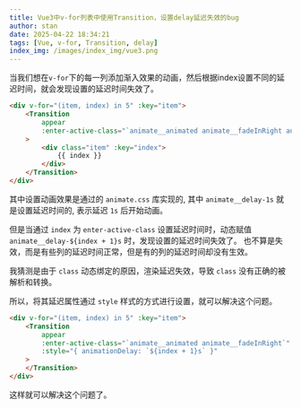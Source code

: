 ```yaml
---
title: Vue3中v-for列表中使用Transition，设置delay延迟失效的bug
author: stan
date: 2025-04-22 18:34:21
tags: [Vue, v-for, Transition, delay]
index_img: /images/index_img/vue3.png
---
```


当我们想在`v-for`下的每一列添加渐入效果的动画，然后根据index设置不同的延迟时间，就会发现设置的延迟时间失效了。

```html
<div v-for="(item, index) in 5" :key="item">
    <Transition
        appear
        :enter-active-class="`animate__animated animate__fadeInRight animate__delay-${index + 1}s`"
    >
        <div class="item" :key="index">
            {{ index }}
        </div>
    </Transition>
</div>
```

其中设置动画效果是通过的 `animate.css` 库实现的, 其中 `animate__delay-1s` 就是设置延迟时间的, 表示延迟 `1s` 后开始动画。

但是当通过 `index` 为 `enter-active-class` 设置延迟时间时，动态赋值 `animate__delay-${index + 1}s` 时，发现设置的延迟时间失效了。
也不算是失效，而是有些列的延迟时间正常，但是有的列的延迟时间却没有生效。

我猜测是由于 `class` 动态绑定的原因，渲染延迟失效，导致 `class` 没有正确的被解析和转换。

所以，将其延迟属性通过 `style` 样式的方式进行设置，就可以解决这个问题。

```html
<div v-for="(item, index) in 5" :key="item">
    <Transition
        appear
        :enter-active-class="`animate__animated animate__fadeInRight`"
        :style="{ animationDelay: `${index + 1}s` }"
    >
    </Transition>
</div>
```
这样就可以解决这个问题了。
